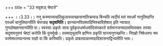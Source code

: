 +++
title = "33 सदृशञ् चेष्टते"

+++
।।3.33।। ननु कस्मात्त्वत्प्रतिकूलास्त्वच्छासनातिक्रमान्न बिभ्यति त्वदीयं
मतं स्वधर्मं नानुतिष्ठन्ति परधर्मं चानुतिष्ठन्तीति चेत्तत्राह
**सदृशमिति।** ज्ञानवानपिपश्वादिभिश्चाविशेषात् इति न्यायात्
गुणदोषज्ञानवानपीति वा। स्वस्याः प्रकृतेः साच
पूर्वकृतधर्माधर्मादिसंस्कारो वर्तमानजन्मादावभिव्यक्तः तस्याः सदृशमनुरुपं
चेष्टां करोति किं पुनर्मुर्खः। तस्माद्भूतानि प्राणिनः प्रकृतिं
यान्त्यनुगच्छन्ति। निग्रहो निषेधरुपः मम परमेश्वरस्यान्यस्य राज्ञो वा किं
करिष्यति। प्रकृतेः प्राबल्यान्नास्मदादिशासनाद्विभ्यतीति भावः।
